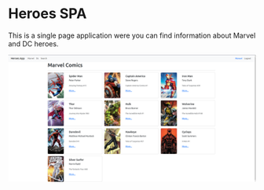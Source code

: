 # Heroes SPA

This is a single page application were you can find information about Marvel and DC heroes.

<img src='./public/assets/Screenshot from 2023-10-04 22-09-34.png'>